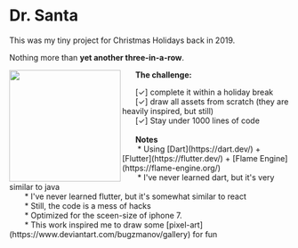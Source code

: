 # Dr. Santa


This was my tiny project for Christmas Holidays back in 2019. 

Nothing more than **yet another three-in-a-row**.

<img src="https://github.com/bugzmanov/drsanta/raw/main/drsanta.gif" width="200" align="left"/>





&nbsp;&nbsp;&nbsp;&nbsp;&nbsp; <b>The challenge: </b>
<div>
&nbsp;&nbsp;&nbsp;&nbsp;&nbsp;&nbsp;[&#10003] complete it within a holiday break<br/>
&nbsp;&nbsp;&nbsp;&nbsp;&nbsp;&nbsp;[&#10003] draw all assets from scratch (they are heavily inspired, but still)<br/>
&nbsp;&nbsp;&nbsp;&nbsp;&nbsp;&nbsp;[&#10003] Stay under 1000 lines of code
</div>
<br/>
&nbsp;&nbsp;&nbsp;&nbsp;&nbsp; <b> Notes </b><br/>
&nbsp;&nbsp;&nbsp;&nbsp;&nbsp;&nbsp; * Using [Dart](https://dart.dev/) + [Flutter](https://flutter.dev/) + [Flame Engine](https://flame-engine.org/)<br/>
&nbsp;&nbsp;&nbsp;&nbsp;&nbsp;&nbsp; * I've never learned dart, but it's very similar to java<br/>
&nbsp;&nbsp;&nbsp;&nbsp;&nbsp;&nbsp; * I've never learned flutter, but it's somewhat similar to react<br/>
&nbsp;&nbsp;&nbsp;&nbsp;&nbsp;&nbsp; * Still, the code is a mess of hacks<br/>
&nbsp;&nbsp;&nbsp;&nbsp;&nbsp;&nbsp; * Optimized for the sceen-size of iphone 7.<br/>
&nbsp;&nbsp;&nbsp;&nbsp;&nbsp;&nbsp; * This work inspired me to draw some [pixel-art](https://www.deviantart.com/bugzmanov/gallery) for fun
<br clear="left"/>
